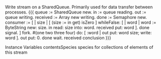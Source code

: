 Write stream on a SharedQueue. Primarily used for data transfer between processes.
{{{
	queue := SharedQueue new.
	in := queue reading.
	out := queue writing.
	received := Array new writing.
	done := Semaphore new.
	consumer :=	
		[ | size |
			[	(size := in get) isZero
			] whileFalse: [ | word |
				word := ByteString new: size.
				in read: size into: word.
				received put: word ].
			done signal.
		] fork.
	#(one two three four) do: [ :word | out put: word size; write: word ].
	out put: 0.
	done wait.
	received conclusion
}}}

Instance Variables
	contentsSpecies	<Class> species for collections of elements of this stream

